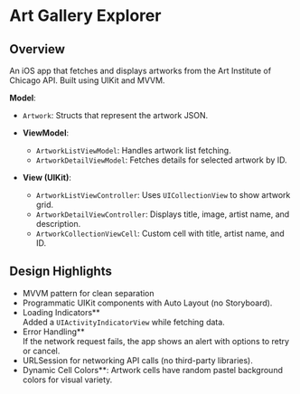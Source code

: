 #  Art Gallery Explorer

## Overview
An iOS app that fetches and displays artworks from the Art Institute of Chicago API. Built using UIKit and MVVM.

 **Model**: 
  - `Artwork`: Structs that represent the artwork JSON.
  
- **ViewModel**: 
  - `ArtworkListViewModel`: Handles artwork list fetching.
  - `ArtworkDetailViewModel`: Fetches details for selected artwork by ID.

- **View (UIKit)**:
  - `ArtworkListViewController`: Uses `UICollectionView` to show artwork grid.
  - `ArtworkDetailViewController`: Displays title, image, artist name, and description.
  - `ArtworkCollectionViewCell`: Custom cell with title, artist name, and ID.


## Design Highlights
- MVVM pattern for clean separation
- Programmatic UIKit components with Auto Layout (no Storyboard).
- Loading Indicators**  
  Added a `UIActivityIndicatorView` while fetching data.
- Error Handling**  
  If the network request fails, the app shows an alert with options to retry or cancel.
- URLSession for networking API calls (no third-party libraries).
- Dynamic Cell Colors**: Artwork cells have random pastel background colors for visual variety.


